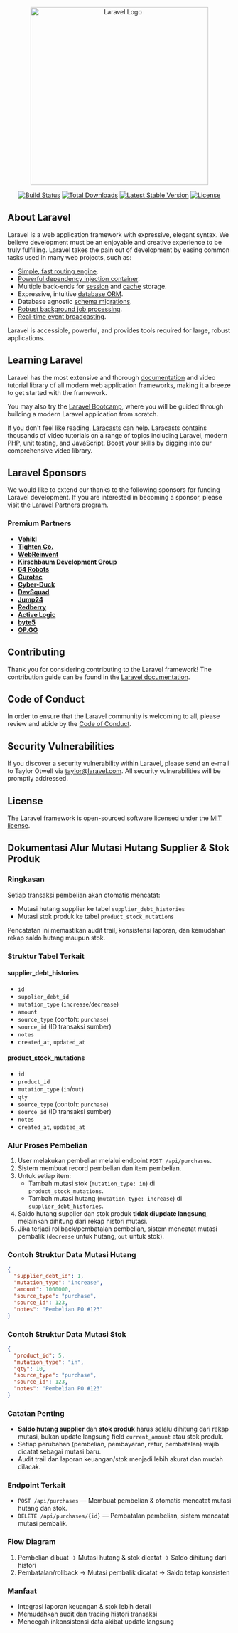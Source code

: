 <p align="center"><a href="https://laravel.com" target="_blank"><img src="https://raw.githubusercontent.com/laravel/art/master/logo-lockup/5%20SVG/2%20CMYK/1%20Full%20Color/laravel-logolockup-cmyk-red.svg" width="400" alt="Laravel Logo"></a></p>

<p align="center">
<a href="https://github.com/laravel/framework/actions"><img src="https://github.com/laravel/framework/workflows/tests/badge.svg" alt="Build Status"></a>
<a href="https://packagist.org/packages/laravel/framework"><img src="https://img.shields.io/packagist/dt/laravel/framework" alt="Total Downloads"></a>
<a href="https://packagist.org/packages/laravel/framework"><img src="https://img.shields.io/packagist/v/laravel/framework" alt="Latest Stable Version"></a>
<a href="https://packagist.org/packages/laravel/framework"><img src="https://img.shields.io/packagist/l/laravel/framework" alt="License"></a>
</p>

## About Laravel

Laravel is a web application framework with expressive, elegant syntax. We believe development must be an enjoyable and creative experience to be truly fulfilling. Laravel takes the pain out of development by easing common tasks used in many web projects, such as:

- [Simple, fast routing engine](https://laravel.com/docs/routing).
- [Powerful dependency injection container](https://laravel.com/docs/container).
- Multiple back-ends for [session](https://laravel.com/docs/session) and [cache](https://laravel.com/docs/cache) storage.
- Expressive, intuitive [database ORM](https://laravel.com/docs/eloquent).
- Database agnostic [schema migrations](https://laravel.com/docs/migrations).
- [Robust background job processing](https://laravel.com/docs/queues).
- [Real-time event broadcasting](https://laravel.com/docs/broadcasting).

Laravel is accessible, powerful, and provides tools required for large, robust applications.

## Learning Laravel

Laravel has the most extensive and thorough [documentation](https://laravel.com/docs) and video tutorial library of all modern web application frameworks, making it a breeze to get started with the framework.

You may also try the [Laravel Bootcamp](https://bootcamp.laravel.com), where you will be guided through building a modern Laravel application from scratch.

If you don't feel like reading, [Laracasts](https://laracasts.com) can help. Laracasts contains thousands of video tutorials on a range of topics including Laravel, modern PHP, unit testing, and JavaScript. Boost your skills by digging into our comprehensive video library.

## Laravel Sponsors

We would like to extend our thanks to the following sponsors for funding Laravel development. If you are interested in becoming a sponsor, please visit the [Laravel Partners program](https://partners.laravel.com).

### Premium Partners

- **[Vehikl](https://vehikl.com/)**
- **[Tighten Co.](https://tighten.co)**
- **[WebReinvent](https://webreinvent.com/)**
- **[Kirschbaum Development Group](https://kirschbaumdevelopment.com)**
- **[64 Robots](https://64robots.com)**
- **[Curotec](https://www.curotec.com/services/technologies/laravel/)**
- **[Cyber-Duck](https://cyber-duck.co.uk)**
- **[DevSquad](https://devsquad.com/hire-laravel-developers)**
- **[Jump24](https://jump24.co.uk)**
- **[Redberry](https://redberry.international/laravel/)**
- **[Active Logic](https://activelogic.com)**
- **[byte5](https://byte5.de)**
- **[OP.GG](https://op.gg)**

## Contributing

Thank you for considering contributing to the Laravel framework! The contribution guide can be found in the [Laravel documentation](https://laravel.com/docs/contributions).

## Code of Conduct

In order to ensure that the Laravel community is welcoming to all, please review and abide by the [Code of Conduct](https://laravel.com/docs/contributions#code-of-conduct).

## Security Vulnerabilities

If you discover a security vulnerability within Laravel, please send an e-mail to Taylor Otwell via [taylor@laravel.com](mailto:taylor@laravel.com). All security vulnerabilities will be promptly addressed.

## License

The Laravel framework is open-sourced software licensed under the [MIT license](https://opensource.org/licenses/MIT).

## Dokumentasi Alur Mutasi Hutang Supplier & Stok Produk

### Ringkasan
Setiap transaksi pembelian akan otomatis mencatat:
- Mutasi hutang supplier ke tabel `supplier_debt_histories`
- Mutasi stok produk ke tabel `product_stock_mutations`

Pencatatan ini memastikan audit trail, konsistensi laporan, dan kemudahan rekap saldo hutang maupun stok.

### Struktur Tabel Terkait

#### supplier_debt_histories
- `id`
- `supplier_debt_id`
- `mutation_type` (`increase`/`decrease`)
- `amount`
- `source_type` (contoh: `purchase`)
- `source_id` (ID transaksi sumber)
- `notes`
- `created_at`, `updated_at`

#### product_stock_mutations
- `id`
- `product_id`
- `mutation_type` (`in`/`out`)
- `qty`
- `source_type` (contoh: `purchase`)
- `source_id` (ID transaksi sumber)
- `notes`
- `created_at`, `updated_at`

### Alur Proses Pembelian
1. User melakukan pembelian melalui endpoint `POST /api/purchases`.
2. Sistem membuat record pembelian dan item pembelian.
3. Untuk setiap item:
   - Tambah mutasi stok (`mutation_type: in`) di `product_stock_mutations`.
   - Tambah mutasi hutang (`mutation_type: increase`) di `supplier_debt_histories`.
4. Saldo hutang supplier dan stok produk **tidak diupdate langsung**, melainkan dihitung dari rekap histori mutasi.
5. Jika terjadi rollback/pembatalan pembelian, sistem mencatat mutasi pembalik (`decrease` untuk hutang, `out` untuk stok).

### Contoh Struktur Data Mutasi Hutang
```json
{
  "supplier_debt_id": 1,
  "mutation_type": "increase",
  "amount": 1000000,
  "source_type": "purchase",
  "source_id": 123,
  "notes": "Pembelian PO #123"
}
```

### Contoh Struktur Data Mutasi Stok
```json
{
  "product_id": 5,
  "mutation_type": "in",
  "qty": 10,
  "source_type": "purchase",
  "source_id": 123,
  "notes": "Pembelian PO #123"
}
```

### Catatan Penting
- **Saldo hutang supplier** dan **stok produk** harus selalu dihitung dari rekap mutasi, bukan update langsung field `current_amount` atau stok produk.
- Setiap perubahan (pembelian, pembayaran, retur, pembatalan) wajib dicatat sebagai mutasi baru.
- Audit trail dan laporan keuangan/stok menjadi lebih akurat dan mudah dilacak.

### Endpoint Terkait
- `POST /api/purchases` — Membuat pembelian & otomatis mencatat mutasi hutang dan stok.
- `DELETE /api/purchases/{id}` — Pembatalan pembelian, sistem mencatat mutasi pembalik.

### Flow Diagram
1. Pembelian dibuat → Mutasi hutang & stok dicatat → Saldo dihitung dari histori
2. Pembatalan/rollback → Mutasi pembalik dicatat → Saldo tetap konsisten

### Manfaat
- Integrasi laporan keuangan & stok lebih detail
- Memudahkan audit dan tracing histori transaksi
- Mencegah inkonsistensi data akibat update langsung
